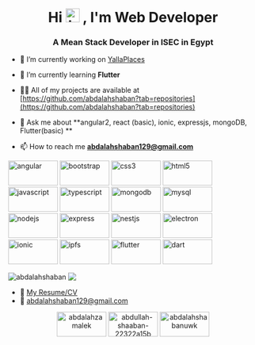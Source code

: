 <h1 align="center">Hi <img src="https://user-images.githubusercontent.com/1303154/88677602-1635ba80-d120-11ea-84d8-d263ba5fc3c0.gif" width="28px" alt="hi">
, I'm Web Developer</h1>
<h3 align="center">A Mean Stack Developer in ISEC in Egypt</h3>

- 🔭 I’m currently working on [YallaPlaces](https://drive.google.com/file/d/1OeB9A9LKI_UIo5Kf1VRqddShlZcUlD9h/view?usp=sharing)

- 🌱 I’m currently learning **Flutter**

- 👨‍💻 All of my projects are available at [https://github.com/abdalahshaban?tab=repositories](https://github.com/abdalahshaban?tab=repositories)

- 💬 Ask me about **angular2, react (basic), ionic, expressjs, mongoDB, Flutter(basic) **

- 📫 How to reach me **abdalahshaban129@gmail.com**

<p align="left">

<img src="https://cdn.jsdelivr.net/npm/simple-icons@3.1.0/icons/angular.svg" title="angular" alt="angular" width="100" height="50"/>
<img src="https://cdn.jsdelivr.net/npm/simple-icons@3.1.0/icons/bootstrap.svg" title="bootstrap" alt="bootstrap" width="100" height="50"/>
<img src="https://cdn.jsdelivr.net/npm/simple-icons@3.1.0/icons/css3.svg" title="css3" alt="css3" width="100" height="50"/> 
<img src="https://cdn.jsdelivr.net/npm/simple-icons@3.1.0/icons/html5.svg" title="html5" alt="html5" width="100" height="50"/>
<img src="https://cdn.jsdelivr.net/npm/simple-icons@3.1.0/icons/javascript.svg" title="javascript" alt="javascript" width="100" height="50"/> 
<img src="https://cdn.jsdelivr.net/npm/simple-icons@3.1.0/icons/typescript.svg" title="typescript" alt="typescript" width="100" height="50"/> 
<img src="https://cdn.jsdelivr.net/npm/simple-icons@3.1.0/icons/mongodb.svg" title="mongodb" alt="mongodb" width="100" height="50"/>
<img src="https://cdn.jsdelivr.net/npm/simple-icons@3.1.0/icons/mysql.svg" title="mysql" alt="mysql" width="100" height="50"/> 
<img src="https://cdn.jsdelivr.net/npm/simple-icons@4.5.0/icons/node-dot-js.svg" title="nodejs" alt="nodejs" width="100" height="50"/> 
<img src="https://cdn.jsdelivr.net/npm/simple-icons@4.5.0/icons/express.svg" title="express" alt="express" width="100" height="50"/>
<img src="https://cdn.jsdelivr.net/npm/simple-icons@3.1.0/icons/nestjs.svg" title="nestjs" alt="nestjs" width="100" height="50"/>
<img src="https://cdn.jsdelivr.net/npm/simple-icons@3.1.0/icons/electron.svg" title="electron" alt="electron" width="100" height="50"/>
<img src="https://cdn.jsdelivr.net/npm/simple-icons@3.1.0/icons/ionic.svg" title="ionic" alt="ionic" width="100" height="50"/>
<img src="https://cdn.jsdelivr.net/npm/simple-icons@3.1.0/icons/ipfs.svg" title="ipfs" alt="ipfs" width="100" height="50"/>
<img src="https://cdn.jsdelivr.net/npm/simple-icons@3.1.0/icons/flutter.svg" title="flutter" alt="flutter" width="100" height="50"/> 
<img src="https://cdn.jsdelivr.net/npm/simple-icons@3.1.0/icons/dart.svg" title="dart" alt="dart" width="100" height="50"/></p>

<div>
    <img src="https://github-readme-stats.vercel.app/api?username=abdalahshaban&show_icons=true" alt="abdalahshaban" /> 
     <img align="top" src="https://github-readme-stats.vercel.app/api/top-langs/?username=abdalahshaban"/>
</div>

 <!-- [![Top Langs](https://github-readme-stats.vercel.app/api/top-langs/?username=abdalahshaban)](https://github.com/abdalahshaban) -->

- :paperclip: [My Resume/CV](https://drive.google.com/file/d/1YeqDIGNjghlYBKY2vddHgTGN8n4M0qdQ/view?usp=sharing)
- :email: abdalahshaban129@gmail.com

<p align="center">
<a href="https://twitter.com/abdalahzamalek" target="blank"><img align="center" src="https://cdn.jsdelivr.net/npm/simple-icons@3.0.1/icons/twitter.svg" alt="abdalahzamalek" width="100" height="50"/></a>
<a href="https://linkedin.com/in/abdullah-shaaban-22322a15b" target="blank"><img align="center" src="https://cdn.jsdelivr.net/npm/simple-icons@3.0.1/icons/linkedin.svg" alt="abdullah-shaaban-22322a15b" width="100" height="50"/></a>
<a href="https://fb.com/abdalahshabanuwk" target="blank"><img align="center" src="https://cdn.jsdelivr.net/npm/simple-icons@3.0.1/icons/facebook.svg" alt="abdalahshabanuwk" width="100" height="50"/></a>
</p>
